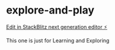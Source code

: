# explore-and-play

[Edit in StackBlitz next generation editor ⚡️](https://stackblitz.com/~/github.com/jubelAhmed/explore-and-play)

This one is just for Learning and Exploring


